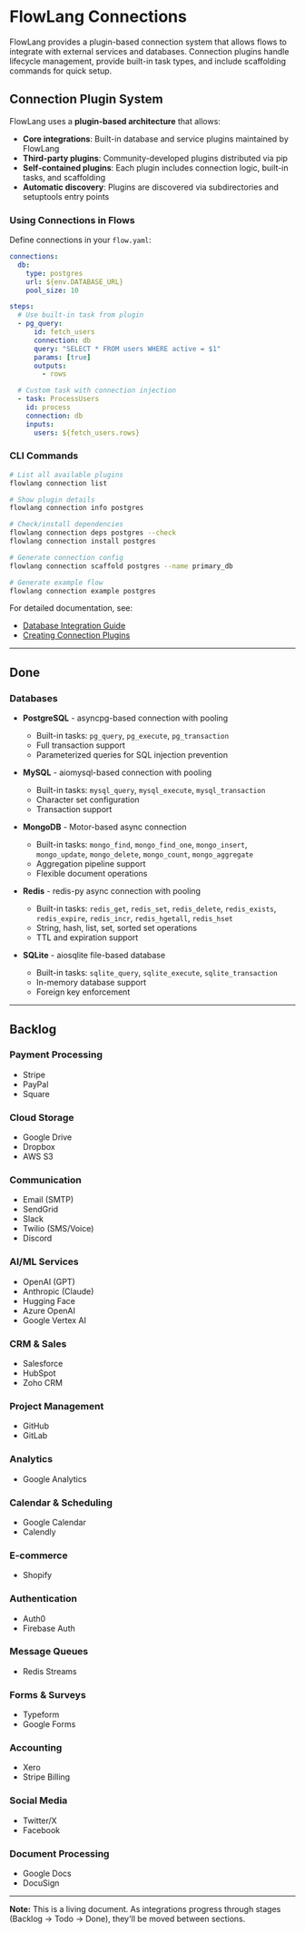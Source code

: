# FlowLang Connections

FlowLang provides a plugin-based connection system that allows flows to integrate with external services and databases. Connection plugins handle lifecycle management, provide built-in task types, and include scaffolding commands for quick setup.

## Connection Plugin System

FlowLang uses a **plugin-based architecture** that allows:
- **Core integrations**: Built-in database and service plugins maintained by FlowLang
- **Third-party plugins**: Community-developed plugins distributed via pip
- **Self-contained plugins**: Each plugin includes connection logic, built-in tasks, and scaffolding
- **Automatic discovery**: Plugins are discovered via subdirectories and setuptools entry points

### Using Connections in Flows

Define connections in your `flow.yaml`:

```yaml
connections:
  db:
    type: postgres
    url: ${env.DATABASE_URL}
    pool_size: 10

steps:
  # Use built-in task from plugin
  - pg_query:
      id: fetch_users
      connection: db
      query: "SELECT * FROM users WHERE active = $1"
      params: [true]
      outputs:
        - rows

  # Custom task with connection injection
  - task: ProcessUsers
    id: process
    connection: db
    inputs:
      users: ${fetch_users.rows}
```

### CLI Commands

```bash
# List all available plugins
flowlang connection list

# Show plugin details
flowlang connection info postgres

# Check/install dependencies
flowlang connection deps postgres --check
flowlang connection install postgres

# Generate connection config
flowlang connection scaffold postgres --name primary_db

# Generate example flow
flowlang connection example postgres
```

For detailed documentation, see:
- [Database Integration Guide](./database-integration.md)
- [Creating Connection Plugins](./creating-connection-plugins.md)

---

## Done

### Databases
- **PostgreSQL** - asyncpg-based connection with pooling
  - Built-in tasks: `pg_query`, `pg_execute`, `pg_transaction`
  - Full transaction support
  - Parameterized queries for SQL injection prevention

- **MySQL** - aiomysql-based connection with pooling
  - Built-in tasks: `mysql_query`, `mysql_execute`, `mysql_transaction`
  - Character set configuration
  - Transaction support

- **MongoDB** - Motor-based async connection
  - Built-in tasks: `mongo_find`, `mongo_find_one`, `mongo_insert`, `mongo_update`, `mongo_delete`, `mongo_count`, `mongo_aggregate`
  - Aggregation pipeline support
  - Flexible document operations

- **Redis** - redis-py async connection with pooling
  - Built-in tasks: `redis_get`, `redis_set`, `redis_delete`, `redis_exists`, `redis_expire`, `redis_incr`, `redis_hgetall`, `redis_hset`
  - String, hash, list, set, sorted set operations
  - TTL and expiration support

- **SQLite** - aiosqlite file-based database
  - Built-in tasks: `sqlite_query`, `sqlite_execute`, `sqlite_transaction`
  - In-memory database support
  - Foreign key enforcement

---

## Backlog

### Payment Processing
- Stripe
- PayPal
- Square

### Cloud Storage
- Google Drive
- Dropbox
- AWS S3

### Communication
- Email (SMTP)
- SendGrid
- Slack
- Twilio (SMS/Voice)
- Discord


### AI/ML Services
- OpenAI (GPT)
- Anthropic (Claude)
- Hugging Face
- Azure OpenAI
- Google Vertex AI

### CRM & Sales
- Salesforce
- HubSpot
- Zoho CRM

### Project Management
- GitHub
- GitLab

### Analytics
- Google Analytics

### Calendar & Scheduling
- Google Calendar
- Calendly

### E-commerce
- Shopify

### Authentication
- Auth0
- Firebase Auth

### Message Queues
- Redis Streams

### Forms & Surveys
- Typeform
- Google Forms

### Accounting
- Xero
- Stripe Billing

### Social Media
- Twitter/X
- Facebook

### Document Processing
- Google Docs
- DocuSign

---

**Note:** This is a living document. As integrations progress through stages (Backlog → Todo → Done), they'll be moved between sections.
